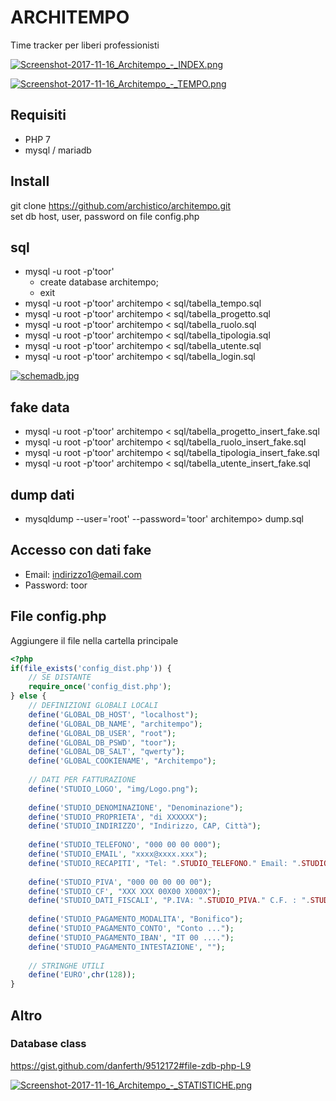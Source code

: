 # ARCHITEMPO
Time tracker per liberi professionisti
  
[![Screenshot-2017-11-16_Architempo_-_INDEX.png](https://s7.postimg.org/evhdp4gqj/Screenshot-2017-11-16_Architempo_-_INDEX.png)](https://postimg.org/image/t1x4kcrlj/)
  
[![Screenshot-2017-11-16_Architempo_-_TEMPO.png](https://s7.postimg.org/v6hhlgvt7/Screenshot-2017-11-16_Architempo_-_TEMPO.png)](https://postimg.org/image/8hsalwefb/)
  
## Requisiti
+ PHP 7
+ mysql / mariadb

## Install
git clone https://github.com/archistico/architempo.git  
set db host, user, password on file config.php 

## sql
+ mysql -u root -p'toor'    
  + create database architempo;  
  + exit  
+ mysql -u root -p'toor' architempo < sql/tabella_tempo.sql
+ mysql -u root -p'toor' architempo < sql/tabella_progetto.sql
+ mysql -u root -p'toor' architempo < sql/tabella_ruolo.sql
+ mysql -u root -p'toor' architempo < sql/tabella_tipologia.sql
+ mysql -u root -p'toor' architempo < sql/tabella_utente.sql
+ mysql -u root -p'toor' architempo < sql/tabella_login.sql
  
[![schemadb.jpg](https://s7.postimg.org/grhy5fp4r/schemadb.jpg)](https://postimg.org/image/z72f2u393/)
  
## fake data
+ mysql -u root -p'toor' architempo < sql/tabella_progetto_insert_fake.sql
+ mysql -u root -p'toor' architempo < sql/tabella_ruolo_insert_fake.sql
+ mysql -u root -p'toor' architempo < sql/tabella_tipologia_insert_fake.sql
+ mysql -u root -p'toor' architempo < sql/tabella_utente_insert_fake.sql

## dump dati
+ mysqldump --user='root' --password='toor' architempo> dump.sql

## Accesso con dati fake
+ Email: indirizzo1@email.com
+ Password: toor

## File config.php
Aggiungere il file nella cartella principale

```php
<?php  
if(file_exists('config_dist.php')) {  
    // SE DISTANTE  
    require_once('config_dist.php');  
} else {  
    // DEFINIZIONI GLOBALI LOCALI
    define('GLOBAL_DB_HOST', "localhost");
    define('GLOBAL_DB_NAME', "architempo");
    define('GLOBAL_DB_USER', "root");
    define('GLOBAL_DB_PSWD', "toor");
    define('GLOBAL_DB_SALT', "qwerty");
    define('GLOBAL_COOKIENAME', "Architempo");
    
    // DATI PER FATTURAZIONE
    define('STUDIO_LOGO', "img/Logo.png");
    
    define('STUDIO_DENOMINAZIONE', "Denominazione");
    define('STUDIO_PROPRIETA', "di XXXXXX");
    define('STUDIO_INDIRIZZO', "Indirizzo, CAP, Città");
    
    define('STUDIO_TELEFONO', "000 00 00 000");
    define('STUDIO_EMAIL', "xxxx@xxxx.xxx");
    define('STUDIO_RECAPITI', "Tel: ".STUDIO_TELEFONO." Email: ".STUDIO_EMAIL);
    
    define('STUDIO_PIVA', "000 00 00 00 00");
    define('STUDIO_CF', "XXX XXX 00X00 X000X");
    define('STUDIO_DATI_FISCALI', "P.IVA: ".STUDIO_PIVA." C.F. : ".STUDIO_CF);
    
    define('STUDIO_PAGAMENTO_MODALITA', "Bonifico");
    define('STUDIO_PAGAMENTO_CONTO', "Conto ...");
    define('STUDIO_PAGAMENTO_IBAN', "IT 00 ....");
    define('STUDIO_PAGAMENTO_INTESTAZIONE', "");
    
    // STRINGHE UTILI
    define('EURO',chr(128));
}  
```

## Altro

### Database class

https://gist.github.com/danferth/9512172#file-zdb-php-L9  
  
[![Screenshot-2017-11-16_Architempo_-_STATISTICHE.png](https://s7.postimg.org/ydc154qjv/Screenshot-2017-11-16_Architempo_-_STATISTICHE.png)](https://postimg.org/image/o39m5w0o7/)